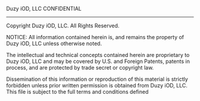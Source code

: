 Duzy iOD, LLC CONFIDENTIAL
__________________

Copyright Duzy iOD, LLC. All Rights Reserved.

NOTICE:  All information contained herein is, and remains the property
of Duzy iOD, LLC unless otherwise noted.

The intellectual and technical concepts contained herein are proprietary
to Duzy iOD, LLC and may be covered by U.S. and Foreign Patents,
patents in process, and are protected by trade secret or copyright law.

Dissemination of this information or reproduction of this material is strictly
forbidden unless prior written permission is obtained from Duzy iOD, LLC.
This file is subject to the full terms and conditions defined
